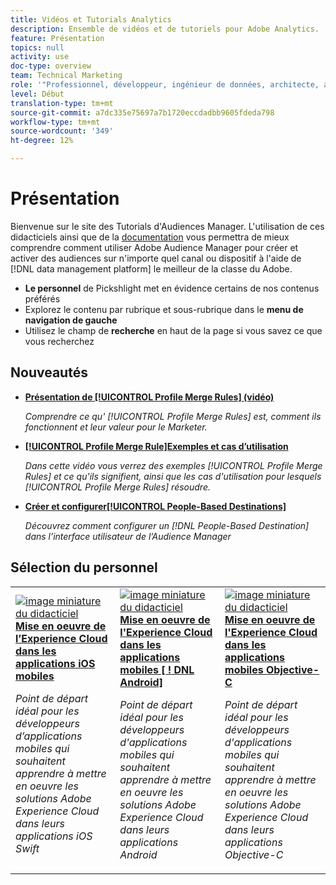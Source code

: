 ```yaml
---
title: Vidéos et Tutorials Analytics
description: Ensemble de vidéos et de tutoriels pour Adobe Analytics.
feature: Présentation
topics: null
activity: use
doc-type: overview
team: Technical Marketing
role: '"Professionnel, développeur, ingénieur de données, architecte, architecte de données, administrateur, responsable"'
level: Début
translation-type: tm+mt
source-git-commit: a7dc335e75697a7b1720eccdadbb9605fdeda798
workflow-type: tm+mt
source-wordcount: '349'
ht-degree: 12%

---
```



# Présentation

Bienvenue sur le site des Tutorials d&#39;Audiences Manager.  L&#39;utilisation de ces didacticiels ainsi que de la [documentation](https://experienceleague.adobe.com/docs/audience-manager/user-guide/aam-home.html) vous permettra de mieux comprendre comment utiliser Adobe Audience Manager pour créer et activer des audiences sur n&#39;importe quel canal ou dispositif à l&#39;aide de [!DNL data management platform] le meilleur de la classe  du Adobe.

* **Le personnel** de Pickshlight met en évidence certains de nos contenus préférés
* Explorez le contenu par rubrique et sous-rubrique dans le **menu de navigation de gauche**
* Utilisez le champ de **recherche** en haut de la page si vous savez ce que vous recherchez

## Nouveautés

* **[Présentation de  [!UICONTROL Profile Merge Rules] (vidéo)](build-and-manage-audiences/profile-merge/overview-of-profile-merge-rules.md)**

   *Comprendre ce qu&#39; [!UICONTROL Profile Merge Rules] est, comment ils fonctionnent et leur valeur pour le Marketer.*

* **[[!UICONTROL Profile Merge Rule]Exemples et cas d’utilisation](build-and-manage-audiences/profile-merge/profile-merge-rule-examples-and-use-cases.md)**

   *Dans cette vidéo vous verrez des exemples  [!UICONTROL Profile Merge Rules] et ce qu&#39;ils signifient, ainsi que les cas d&#39;utilisation pour lesquels  [!UICONTROL Profile Merge Rules] résoudre.*

* **[Créer et configurer[!UICONTROL People-Based Destinations]](data-activation/people-based-destinations/create-and-configure-people-based-destinations.md)**

   *Découvrez comment configurer un  [!DNL People-Based Destination] dans l’interface utilisateur de l’Audience Manager*

## Sélection du personnel

<table>
<tr>
  <td>
    <a href="https://docs.adobe.com/content/help/en/experience-cloud/implementing-in-mobile-ios-swift-apps-with-launch/index.html">
      <img alt="image miniature du didacticiel "Mise en oeuvre de l’Experience Cloud dans les applications de widgets iOS mobiles"" src="assets/thumb_swift.png" />
    </a>
    <div>
      <a href="https://docs.adobe.com/content/help/en/experience-cloud/implementing-in-mobile-ios-swift-apps-with-launch/index.html">
    <strong>Mise en oeuvre de l’Experience Cloud dans les applications iOS mobiles</strong>
    </a>
    </div>
    <p>
    <em>Point de départ idéal pour les développeurs d’applications mobiles qui souhaitent apprendre à mettre en oeuvre les solutions Adobe Experience Cloud dans leurs applications iOS Swift</em>
    <p>
  </td>
  <td>
    <a href="https://docs.adobe.com/content/help/en/experience-cloud/implementing-in-mobile-android-apps-with-launch/index.html">
      <img alt="image miniature du didacticiel "Mise en oeuvre de l’Experience Cloud dans les applications Android pour mobile"" src="assets/thumb_android.png" />
    </a>
    <div>
      <a href="https://docs.adobe.com/content/help/en/experience-cloud/implementing-in-mobile-android-apps-with-launch/index.html">
    <strong>Mise en oeuvre de l'Experience Cloud dans les applications mobiles [ ! DNL Android]</strong>
    </a>
    </div>
    <p>
    <em>Point de départ idéal pour les développeurs d'applications mobiles qui souhaitent apprendre à mettre en oeuvre les solutions Adobe Experience Cloud dans leurs applications Android</em>
    <p>
  </td>
  <td>
    <a href="https://docs.adobe.com/content/help/en/experience-cloud/implementing-in-mobile-ios-objective-c-apps-with-launch/index.html">
      <img alt="image miniature du didacticiel "Mise en oeuvre de l'Experience Cloud dans les applications mobiles Objective-C"" src="assets/thumb_objective_c.png" />
    </a>
    <div>
      <a href="https://docs.adobe.com/content/help/en/experience-cloud/implementing-in-mobile-ios-objective-c-apps-with-launch/index.html">
    <strong>Mise en oeuvre de l'Experience Cloud dans les applications mobiles Objective-C</strong>
    </a>
    </div>
    <p>
    <em>Point de départ idéal pour les développeurs d'applications mobiles qui souhaitent apprendre à mettre en oeuvre les solutions Adobe Experience Cloud dans leurs applications Objective-C</em>
    <p>
  </td>
</tr>
</table>
